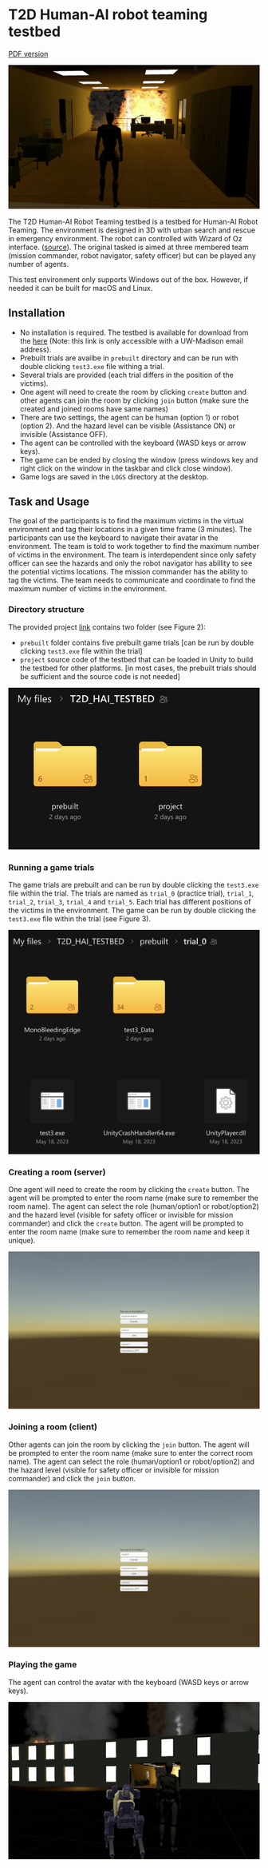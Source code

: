 # T2D Human-AI robot teaming testbed

[PDF version](https://nimrobotics.github.io/hai-testbeds/docs/t2d.pdf)

![T2D environment](docs/t2d.png)

The T2D Human-AI Robot Teaming testbed is a testbed for Human-AI Robot Teaming. The environment is designed in 3D with urban search and rescue in emergency environment. The robot can controlled with Wizard of Oz interface. ([source](https://dl.acm.org/doi/abs/10.1145/3610978.3640649)). The original tasked is aimed at three membered team (mission commander, robot navigator, safety officer) but can be played any number of agents.

This test environment only supports Windows out of the box. However, if needed it can be built for macOS and Linux.

## Installation

- No installation is required. The testbed is available for download from the [here](https://uwprod-my.sharepoint.com/:f:/g/personal/aakash2_wisc_edu/Evzo1Q_5RXlNsgCjv97ZiioBl3vu7bUQQs1nrRLx3dWdmQ?e=a9gB2Z) (Note: this link is only accessible with a UW-Madison email address).
- Prebuilt trials are availbe in `prebuilt` directory and can be run with double clicking `test3.exe` file withing a trial.
- Several trials are provided (each trial differs in the position of the victims).
- One agent will need to create the room by clicking `create` button and other agents can join the room by clicking `join` button (make sure the created and joined rooms have same names)
- There are two settings, the agent can be human (option 1) or robot (option 2). And the hazard level can be visible (Assistance ON) or invisible (Assistance OFF).
- The agent can be controlled with the keyboard (WASD keys or arrow keys).
- The game can be ended by closing the window (press windows key and right click on the window in the taskbar and click close window).
- Game logs are saved in the `LOGS` directory at the desktop.

## Task and Usage

The goal of the participants is to find the maximum victims in the virtual environment and tag their locations in a given time frame (3 minutes). The participants can use the keyboard to navigate their avatar in the environment. The team is told to work together to find the maximum number of victims in the environment. The team is interdependent since only safety officer can see the hazards and only the robot navigator has abillity to see the potential victims locations. The mission commander has the ability to tag the victims. The team needs to communicate and coordinate to find the maximum number of victims in the environment.

### Directory structure

The provided project [link](https://uwprod-my.sharepoint.com/:f:/g/personal/aakash2_wisc_edu/Evzo1Q_5RXlNsgCjv97ZiioBl3vu7bUQQs1nrRLx3dWdmQ?e=a9gB2Z) contains two folder (see Figure 2):

- `prebuilt` folder contains five prebuilt game trials [can be run by double clicking `test3.exe` file within the trial]
- `project` source code of the testbed that can be loaded in Unity to build the testbed for other platforms. [in most cases, the prebuilt trials should be sufficient and the source code is not needed]

![Directory structure](docs/t2ddir.png)

### Running a game trials

The game trials are prebuilt and can be run by double clicking the `test3.exe` file within the trial. The trials are named as `trial_0` (practice trial), `trial_1`, `trial_2`, `trial_3`, `trial_4` and `trial_5`. Each trial has different positions of the victims in the environment. The game can be run by double clicking the `test3.exe` file within the trial (see Figure 3).

![Run a game trial by double clicking test3.exe](docs/t2drun.png)

### Creating a room (server)

One agent will need to create the room by clicking the `create` button. The agent will be prompted to enter the room name (make sure to remember the room name). The agent can select the role (human/option1 or robot/option2) and the hazard level (visible for safety officer or invisible for mission commander) and click the `create` button. The agent will be prompted to enter the room name (make sure to remember the room name and keep it unique).

![Create a room](docs/t2dcreate.png)

### Joining a room (client)

Other agents can join the room by clicking the `join` button. The agent will be prompted to enter the room name (make sure to enter the correct room name). The agent can select the role (human/option1 or robot/option2) and the hazard level (visible for safety officer or invisible for mission commander) and click the `join` button. 

![Join a room](docs/t2djoin.png)

### Playing the game

The agent can control the avatar with the keyboard (WASD keys or arrow keys).

![Playing the game](docs/t2dstartview.png)


